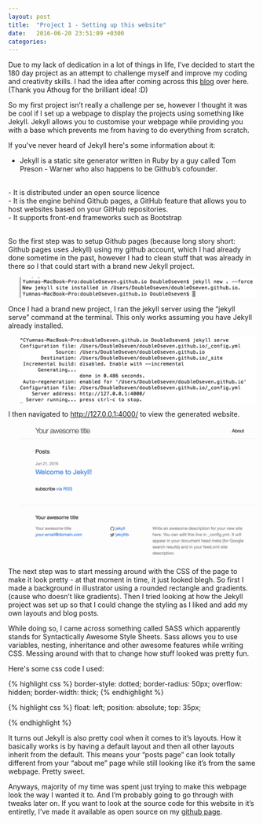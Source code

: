 ```yaml
---
layout: post
title:  "Project 1 - Setting up this website"
date:   2016-06-20 23:51:09 +0300
categories: 
---
```

Due to my lack of dedication in a lot of things in life, I’ve decided to start the 180 day project as an attempt to challenge myself and improve my coding and creativity skills. I had the idea after coming across this [blog](http://athougcodesatnight.tumblr.com/tagged/180dayproject) over here. (Thank you Athoug for the brilliant idea! :D)

So my first project isn’t really a challenge per se, however I thought it was be cool if I set up a webpage to display the projects using something like Jekyll. Jekyll allows you to customise your webpage while providing you with a base which prevents me from having to do everything from scratch.

If you've never heard of Jekyll here's some information about it: 
<br>
- Jekyll is a static site generator written in Ruby by a guy called Tom Preson - Warner who also happens to be Github’s cofounder. 
<br>
- It is distributed under an open source licence <br>
- It is the engine behind Github pages, a GitHub feature that allows you to host websites based on your GitHub repositories. <br>
- It supports front-end frameworks such as Bootstrap <br> <br>

So the first step was to setup Github pages  (because long story short: Github pages uses Jekyll) using my github account, which I had already done sometime in the past, however I had to clean stuff that was already in there so I that could start with a brand new Jekyll project.

<div class="col">
              <ul class="list-inline intro-social-buttons text-center">
                       <img src="/images/new.png" alt="Smiley face" align="middle" class="img-responsive" > 
               </ul>
</div>

Once I had a brand new project, I ran the jekyll server using the “jekyll serve” command at the terminal. This only works assuming you have Jekyll already installed. 

<div class="col">
              <ul class="list-inline intro-social-buttons text-center">
                       <img src="/images/terminal.png" alt="Smiley face" align="middle" class="img-responsive" > 
               </ul>
</div>

I then navigated to http://127.0.0.1:4000/ to view the generated website. 


<div class="col">
              <ul class="list-inline intro-social-buttons text-center">
                       <img src="/images/newwebsite.png" alt="Smiley face" align="middle" class="img-responsive" > 
               </ul>
</div>


The next step was to start messing around with the CSS of the page to make it look pretty - at that moment in time, it just looked blegh. So first I made a background in illustrator using a rounded rectangle and gradients. (cause who doesn’t like gradients). Then I tried looking at how the Jekyll project was set up so that I could change the styling as I liked and add my own layouts and blog posts. 

While doing so, I came across something called SASS which apparently stands for Syntactically Awesome Style Sheets.  Sass allows you to use variables, nesting, inheritance and other awesome features while writing CSS. Messing around with that to change how stuff looked was pretty fun.

Here's some css code I used:

{% highlight css %}
	<!--  To make the image rounded -->
	border-style: dotted;
	border-radius: 50px;
	overflow: hidden;
	border-width: thick;
{% endhighlight %}


{% highlight css %}
	<!--  To position the heading -->
	float: left;
	position: absolute;
	top: 35px;

{% endhighlight %}


It turns out Jekyll is also pretty cool when it comes to it’s layouts. How it basically works is by having a default layout and then all other layouts inherit from the default. This means your “posts page” can look totally different from your “about me” page while still looking like it’s from the same webpage. Pretty sweet. 

Anyways, majority of my time was spent just trying to make this webpage look the way I wanted it to. And I’m probably going to go through with tweaks later on. If you want to look at the source code for this website in it’s entiretly, I’ve made it available as open source on my [github page](https://github.com/doubleoseven?tab=repositories). 
